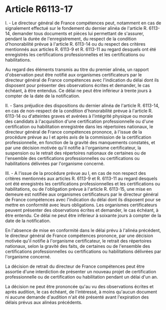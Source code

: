 # Article R6113-17

I. - Le directeur général de France compétences peut, notamment en cas de signalement effectué sur le fondement du dernier
alinéa de l'article R. 6113-14, demander tous documents et pièces lui permettant de s'assurer, pendant la durée de
l'enregistrement, du respect de la condition d'honorabilité prévue à l'article R. 6113-14 ou du respect des critères
mentionnés aux articles R. 6113-9 et R. 6113-11 au regard desquels ont été enregistrés les certifications professionnelles et
les certifications ou habilitations.

Au regard des éléments transmis au titre du premier alinéa, un rapport d'observation peut être notifié aux organismes
certificateurs par le directeur général de France compétences avec l'indication du délai dont ils disposent pour présenter
des observations écrites et demander, le cas échéant, à être entendus. Ce délai ne peut être inférieur à trente jours à
compter de la date de la notification.

II. - Sans préjudice des dispositions du dernier alinéa de l'article R. 6113-14, en cas de non-respect de la condition
d'honorabilité prévue à l'article R. 6113-14 ou d'atteintes graves et avérées à l'intégrité physique ou morale des candidats
à l'acquisition d'une certification professionnelle ou d'une certification ou habilitation enregistrée dans les répertoires
nationaux, le directeur général de France compétences prononce, à l'issue de la procédure prévue au I et après avis de la
commission de la certification professionnelle, en fonction de la gravité des manquements constatés, et par une décision
motivée qu'il notifie à l'organisme certificateur, la suspension ou le retrait des répertoires nationaux de certaines ou de
l'ensemble des certifications professionnelles ou certifications ou habilitations délivrées par l'organisme concerné.

III. - A l'issue de la procédure prévue au I, en cas de non respect des critères mentionnés aux articles R. 6113-9 et R.
6113-11 au regard desquels ont été enregistrés les certifications professionnelles et les certifications ou habilitations, ou
de l'obligation prévue à l'article R. 6113-15, une mise en demeure est notifiée aux organismes certificateurs par le
directeur général de France compétences avec l'indication du délai dont ils disposent pour se mettre en conformité avec leurs
obligations. Les organismes certificateurs peuvent présenter des observations écrites et demander, le cas échéant, à être
entendu. Ce délai ne peut être inférieur à soixante jours à compter de la date de la notification.

En l'absence de mise en conformité dans le délai prévu à l'alinéa précédent, le directeur général de France compétences
prononce, par une décision motivée qu'il notifie à l'organisme certificateur, le retrait des répertoires nationaux, selon la
gravité des faits, de certaines ou de l'ensemble des certifications professionnelles ou certifications ou habilitations
délivrées par l'organisme concerné.

La décision de retrait du directeur de France compétences peut être assortie d'une interdiction de présenter un nouveau
projet de certification professionnelle ou de certification ou habilitation pendant un délai d'un an.

La décision ne peut être prononcée qu'au vu des observations écrites et après audition, le cas échéant, de l'intéressé, à
moins qu'aucun document ni aucune demande d'audition n'ait été présenté avant l'expiration des délais prévus aux alinéas
précédents.

